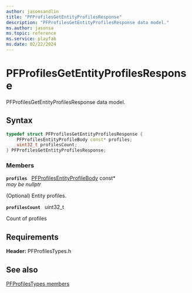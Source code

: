 ```yaml
---
author: jasonsandlin
title: "PFProfilesGetEntityProfilesResponse"
description: "PFProfilesGetEntityProfilesResponse data model."
ms.author: jasonsa
ms.topic: reference
ms.service: playfab
ms.date: 02/22/2024
---
```


# PFProfilesGetEntityProfilesResponse  

PFProfilesGetEntityProfilesResponse data model.  

## Syntax  
  
```cpp
typedef struct PFProfilesGetEntityProfilesResponse {  
    PFProfilesEntityProfileBody const* profiles;  
    uint32_t profilesCount;  
} PFProfilesGetEntityProfilesResponse;  
```
  
### Members  
  
**`profiles`** &nbsp; [PFProfilesEntityProfileBody](pfprofilesentityprofilebody.md) const*  
*may be nullptr*  
  
(Optional) Entity profiles.
  
**`profilesCount`** &nbsp; uint32_t  
  
Count of profiles
  
  
## Requirements  
  
**Header:** PFProfilesTypes.h
  
## See also  
[PFProfilesTypes members](../pfprofilestypes_members.md)  

  
  
